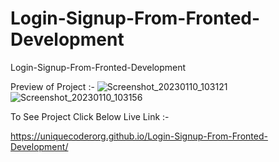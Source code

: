 # Login-Signup-From-Fronted-Development
 Login-Signup-From-Fronted-Development


Preview of Project :-
![Screenshot_20230110_103121](https://user-images.githubusercontent.com/79758742/211838192-aa570227-609c-4c1e-9cec-45c81142da91.png)
![Screenshot_20230110_103156](https://user-images.githubusercontent.com/79758742/211838229-15dc77ae-5ed5-4c9c-836b-746c7a86e75f.png)

To See Project Click Below Live Link :-

https://uniquecoderorg.github.io/Login-Signup-From-Fronted-Development/
